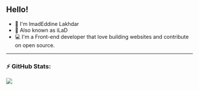
## Hello!

- 👋 I'm ImadEddine Lakhdar
- 👨‍ Also known as iLaD
- 💻 I'm a Front-end developer that love building websites and contribute on open source. 
---
 
  ### ⚡ GitHub Stats:

  <img align="left" display="block" src="https://github-readme-stats.vercel.app/api?username=iLaD08&theme=dark" />

